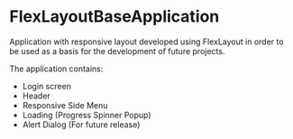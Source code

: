# FlexLayoutBaseApplication
Application with responsive layout developed using FlexLayout in order to be used as a basis for the development of future projects.  

The application contains:
* Login screen 
* Header 
* Responsive Side Menu
* Loading (Progress Spinner Popup)
* Alert Dialog (For future release)
